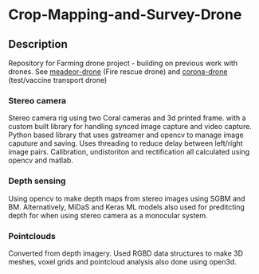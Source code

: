 # Crop-Mapping-and-Survey-Drone
## Description
Repository for Farming drone project - building on previous work with drones. See [meadeor-drone](https://github.com/mr-finnie-mac/meadeor-drone) (Fire rescue drone) and [corona-drone](https://github.com/mr-finnie-mac/corona-drone) (test/vaccine transport drone)

### Stereo camera
Stereo camera rig using two Coral cameras and 3d printed frame. with a custom built library for handling synced image capture and video capture. Python based library that uses gstreamer and opencv to manage image caputure and saving. Uses threading to reduce delay between left/right image pairs. Calibration, undistoriton and rectification all calculated using opencv and matlab.

### Depth sensing
Using opencv to make depth maps from stereo images using SGBM and BM. Alternatively, MiDaS and Keras ML models also used for preditcting depth for when using stereo camera as a monocular system. 

### Pointclouds
Converted from depth imagery. Used RGBD data structures to make 3D meshes, voxel grids and pointcloud analysis also done using open3d.
